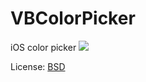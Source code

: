 VBColorPicker
=============

iOS color picker
<img src="https://raw.github.com/sakrist/VBColorPicker/master/Screen%20Shot%20Color%20Picker.png">

License: <a href="http://en.wikipedia.org/wiki/BSD_licenses">BSD</a>
